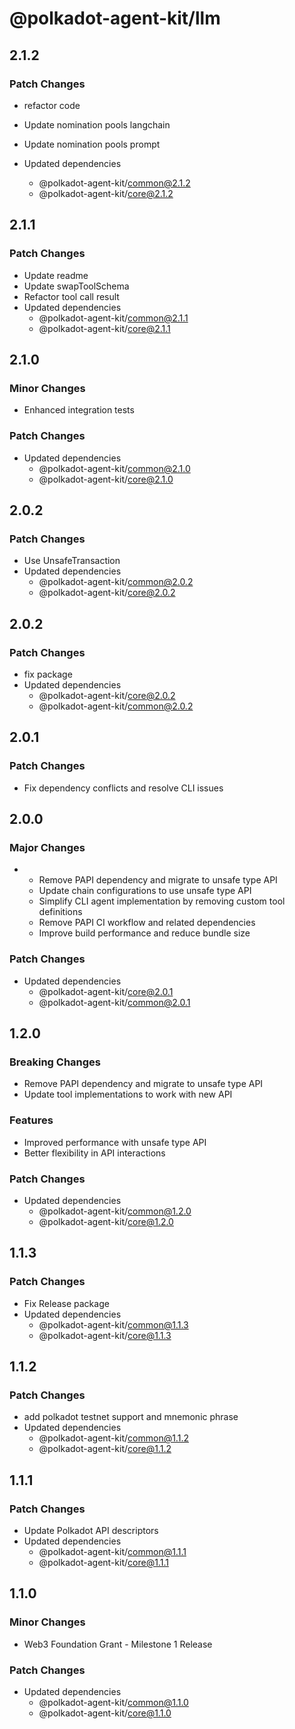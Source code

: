 # @polkadot-agent-kit/llm

## 2.1.2

### Patch Changes

- refactor code
- Update nomination pools langchain 
- Update nomination pools prompt

- Updated dependencies
  - @polkadot-agent-kit/common@2.1.2
  - @polkadot-agent-kit/core@2.1.2

## 2.1.1

### Patch Changes

- Update readme
- Update swapToolSchema
- Refactor tool call result
- Updated dependencies
  - @polkadot-agent-kit/common@2.1.1
  - @polkadot-agent-kit/core@2.1.1

## 2.1.0

### Minor Changes

- Enhanced integration tests

### Patch Changes

- Updated dependencies
  - @polkadot-agent-kit/common@2.1.0
  - @polkadot-agent-kit/core@2.1.0

## 2.0.2

### Patch Changes

- Use UnsafeTransaction
- Updated dependencies
  - @polkadot-agent-kit/common@2.0.2
  - @polkadot-agent-kit/core@2.0.2

## 2.0.2

### Patch Changes

- fix package
- Updated dependencies
  - @polkadot-agent-kit/core@2.0.2
  - @polkadot-agent-kit/common@2.0.2

## 2.0.1

### Patch Changes

- Fix dependency conflicts and resolve CLI issues

## 2.0.0

### Major Changes

- - Remove PAPI dependency and migrate to unsafe type API
  - Update chain configurations to use unsafe type API
  - Simplify CLI agent implementation by removing custom tool definitions
  - Remove PAPI CI workflow and related dependencies
  - Improve build performance and reduce bundle size

### Patch Changes

- Updated dependencies
  - @polkadot-agent-kit/core@2.0.1
  - @polkadot-agent-kit/common@2.0.1

## 1.2.0

### Breaking Changes

- Remove PAPI dependency and migrate to unsafe type API
- Update tool implementations to work with new API

### Features

- Improved performance with unsafe type API
- Better flexibility in API interactions

### Patch Changes

- Updated dependencies
  - @polkadot-agent-kit/common@1.2.0
  - @polkadot-agent-kit/core@1.2.0

## 1.1.3

### Patch Changes

- Fix Release package
- Updated dependencies
  - @polkadot-agent-kit/common@1.1.3
  - @polkadot-agent-kit/core@1.1.3

## 1.1.2

### Patch Changes

- add polkadot testnet support and mnemonic phrase
- Updated dependencies
  - @polkadot-agent-kit/common@1.1.2
  - @polkadot-agent-kit/core@1.1.2

## 1.1.1

### Patch Changes

- Update Polkadot API descriptors
- Updated dependencies
  - @polkadot-agent-kit/common@1.1.1
  - @polkadot-agent-kit/core@1.1.1

## 1.1.0

### Minor Changes

- Web3 Foundation Grant - Milestone 1 Release

### Patch Changes

- Updated dependencies
  - @polkadot-agent-kit/common@1.1.0
  - @polkadot-agent-kit/core@1.1.0
